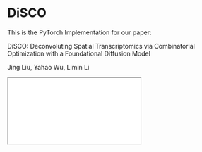 # **DiSCO**

This is the PyTorch Implementation for our paper:

DiSCO: Deconvoluting Spatial Transcriptomics via Combinatorial Optimization with a Foundational Diffusion Model

Jing Liu, Yahao Wu, Limin Li

<iframe src="fig/overview.pdf&embedded=true">


## `Requirements`

    
    pytorch-lightning==1.7.7
    scikit-learn==1.0.2
    scipy==1.7.3
    six==1.16.0
    torch-cluster==1.6.0+pt112cu116
    torch-geometric==2.2.0
    torch-scatter==2.1.0+pt112cu116
    torch-sparse==0.6.16+pt112cu116
    torch-spline-conv==1.2.1+pt112cu116
    torch==1.12.0+cu116
    torchaudio==0.12.0+cu116
    torchmetrics==0.11.4
    torchvision==0.13.0+cu116
    wandb==0.13.9


To train the model, you can simply run
```angular2html
python main.py --storage_path ./models --task de_conv --hidden_dim 128 --n_layers 6 --project_name de_conv --resume_id 1 --wandb_logger_name 1 --do_train --do_test --batch_size 1 --train_sampling 2 --inference_diffusion_steps 25 --alpha_0 1 --alpha_1 0 --alpha_2 0 --alpha_3 0 --alpha_4 0 --alpha_5 1 --alpha_6 1 --alpha_7 0 --alpha_8 0 --lr_scheduler cosine-decay --learning_rate 1.0e-3 --aggregation sum --num_epochs 240 --diffusion_schedule cosine --check_val 1 --validation_examples 900 --num_workers 128 --save_plt_loss --gene_shuff_train --gene_shuff_val --gene_shuff_test 
```
For testing, 
```angular2html
python main.py --data_path ... --storage_path ... --ckpt_path./models/.../checkpoints/epoch=115-step=261000.ckpt --task de_conv --hidden_dim 128 --n_layers 6 --parallel_sampling 128 --project_name de_conv --resume_id 2 --wandb_logger_name 2 --do_test --test_data seqfish+ --inference_diffusion_steps 800 --aggregation sum --num_workers 128 --diffusion_schedule cosine --save_A0_only 
```
